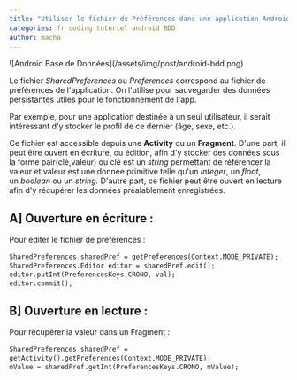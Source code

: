 ```yaml
---
title: "Utiliser le fichier de Préférences dans une application Android"
categories: fr coding tutoriel android BDD
author: macha
---
```


<div class="text-center lead" markdown="1">
  ![Android Base de Données](/assets/img/post/android-bdd.png)
</div>

Le fichier _SharedPreferences_ ou _Preferences_ correspond au fichier de
préférences de l'application. On l'utilise pour sauvegarder des données
persistantes utiles pour le fonctionnement de l'app.

<!--more-->

Par exemple, pour une application destinée à un seul utilisateur, il serait
intéressant d'y stocker le profil de ce dernier (âge, sexe, etc.).

Ce fichier est accessible depuis une **Activity** ou un **Fragment**. D'une part,
il peut être ouvert en écriture, ou édition, afin d'y stocker des données sous
la forme pair(clé,valeur) ou clé est un _string_ permettant de référencer la
valeur et valeur est une donnée primitive telle qu'un _integer_, un _float_,
un _boolean_ ou un _string._ D'autre part, ce fichier peut être ouvert en
lecture afin d'y récupérer les données préalablement enregistrées.

## A] Ouverture en écriture :

Pour éditer le fichier de préférences :

    SharedPreferences sharedPref = getPreferences(Context.MODE_PRIVATE);
    SharedPreferences.Editor editor = sharedPref.edit();
    editor.putInt(PreferencesKeys.CRONO, val);
    editor.commit();

## B] Ouverture en lecture :

Pour récupérer la valeur dans un Fragment :

    SharedPreferences sharedPref = getActivity().getPreferences(Context.MODE_PRIVATE);
    mValue = sharedPref.getInt(PreferencesKeys.CRONO, mValue);
